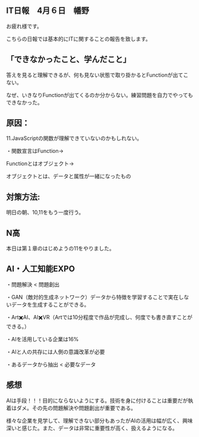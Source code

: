 ## IT日報　4月６日　幡野

お疲れ様です。

こちらの日報では基本的にITに関することの報告を致します。

## 「できなかったこと、学んだこと」
答えを見ると理解できるが、何も見ない状態で取り掛かるとFunctionが出てこない。

なぜ、いきなりFunctionが出てくるのか分からない。練習問題を自力でやってもできなかった。

## 原因：

11.JavaScriptの関数が理解できていないのかもしれない。

・関数宣言はFunction→

Functionとはオブジェクト→

オブジェクトとは、データと属性が一緒になったもの
## 対策方法:

明日の朝、10,11をもう一度行う。

## N高
 本日は第１章のはじめようの11をやりました。

## AI・人工知能EXPO

・問題解決 < 問題創出

・GAN（敵対的生成ネットワーク）データから特徴を学習することで実在しないデータを生成することができる。

・Art✖️AI、AI✖️VR（Artでは10分程度で作品が完成し、何度でも書き直すことができる。）

・AIを活用している企業は16%

・AIと人の共存には人側の意識改革が必要

・あるデータから抽出 < 必要なデータ
## 感想

AIは手段！！！目的にならないようにする。技術を身に付けることは重要だが執着はダメ。その先の問題解決や問題創出が重要である。

様々な企業を見学して、理解できない部分もあったがAIの活用は幅が広く、興味深いと感じた。また、データは非常に重要性が高く、扱えるようになる。

